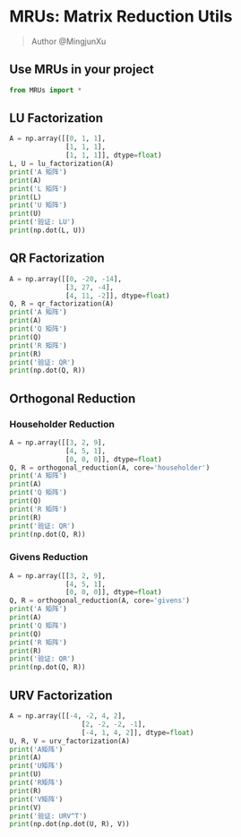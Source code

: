 # MRUs: Matrix Reduction Utils
> Author @MingjunXu  
## Use MRUs in your project  
```python
from MRUs import *
```
## LU Factorization  
```python
A = np.array([[0, 1, 1],
              [1, 1, 1],
              [1, 1, 1]], dtype=float)
L, U = lu_factorization(A)
print('A 矩阵')
print(A)
print('L 矩阵')
print(L)
print('U 矩阵')
print(U)
print('验证: LU')
print(np.dot(L, U))
```  
## QR Factorization  
```python
A = np.array([[0, -20, -14],
              [3, 27, -4],
              [4, 11, -2]], dtype=float)
Q, R = qr_factorization(A)
print('A 矩阵')
print(A)
print('Q 矩阵')
print(Q)
print('R 矩阵')
print(R)
print('验证: QR')
print(np.dot(Q, R))
```
## Orthogonal Reduction
### Householder Reduction
```python
A = np.array([[3, 2, 9],
              [4, 5, 1],
              [0, 0, 0]], dtype=float)
Q, R = orthogonal_reduction(A, core='householder')
print('A 矩阵')
print(A)
print('Q 矩阵')
print(Q)
print('R 矩阵')
print(R)
print('验证: QR')
print(np.dot(Q, R))
```  
### Givens Reduction  
```python
A = np.array([[3, 2, 9],
              [4, 5, 1],
              [0, 0, 0]], dtype=float)
Q, R = orthogonal_reduction(A, core='givens')
print('A 矩阵')
print(A)
print('Q 矩阵')
print(Q)
print('R 矩阵')
print(R)
print('验证: QR')
print(np.dot(Q, R))
```  
## URV Factorization
```python
A = np.array([[-4, -2, 4, 2],
                  [2, -2, -2, -1],
                  [-4, 1, 4, 2]], dtype=float) 
U, R, V = urv_factorization(A)
print('A矩阵')
print(A)
print('U矩阵')
print(U)
print('R矩阵')
print(R)
print('V矩阵')
print(V)
print('验证: URV^T')
print(np.dot(np.dot(U, R), V))
```  